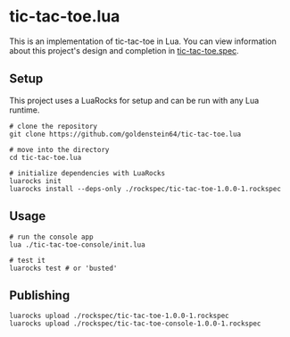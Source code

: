 # tic-tac-toe.lua

This is an implementation of tic-tac-toe in Lua. You can view information about this project's design and completion in [tic-tac-toe.spec](https://github.com/goldenstein64/tic-tac-toe.spec).

## Setup

This project uses a LuaRocks for setup and can be run with any Lua runtime.

```shell
# clone the repository
git clone https://github.com/goldenstein64/tic-tac-toe.lua

# move into the directory
cd tic-tac-toe.lua

# initialize dependencies with LuaRocks
luarocks init
luarocks install --deps-only ./rockspec/tic-tac-toe-1.0.0-1.rockspec
```

## Usage

```shell
# run the console app
lua ./tic-tac-toe-console/init.lua

# test it
luarocks test # or 'busted'
```

## Publishing

```shell
luarocks upload ./rockspec/tic-tac-toe-1.0.0-1.rockspec
luarocks upload ./rockspec/tic-tac-toe-console-1.0.0-1.rockspec
```